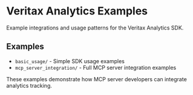 # Veritax Analytics Examples

Example integrations and usage patterns for the Veritax Analytics SDK.

## Examples

- `basic_usage/` - Simple SDK usage examples
- `mcp_server_integration/` - Full MCP server integration examples

These examples demonstrate how MCP server developers can integrate analytics tracking.
